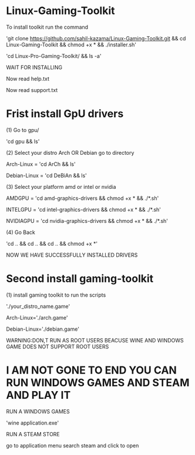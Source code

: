 # Linux-Gaming-Toolkit

To install toolkit run the command

'git clone https://github.com/sahil-kazama/Linux-Gaming-Toolkit.git && cd Linux-Gaming-Toolkit && chmod +x * && ./installer.sh'

'cd Linux-Pro-Gaming-Toolkit/ && ls -a'

WAIT FOR INSTALLING

Now read help.txt

Now read support.txt


# Frist install GpU drivers 

(1) Go to gpu/

'cd gpu && ls'

(2) Select your distro Arch OR Debian go to directory

Arch-Linux = 'cd ArCh && ls'

Debian-Linux = 'cd DeBiAn && ls'


(3) Select your platform amd or intel or nvidia


AMDGPU = 'cd amd-graphics-drivers && chmod +x * && ./*.sh'

INTELGPU = 'cd intel-graphics-drivers && chmod +x * && ./*.sh'

NVIDIAGPU = 'cd nvidia-graphics-drivers && chmod +x * && ./*.sh'


(4) Go Back

'cd .. && cd .. && cd .. && chmod +x *'


NOW WE HAVE SUCCESSFULLY INSTALLED DRIVERS

# Second install gaming-toolkit

(1) install gaming toolkit to run the scripts

'./your_distro_name.game'

Arch-Linux='./arch.game'

Debian-Linux='./debian.game'


WARNING:DON,T RUN AS ROOT USERS BEACUSE WINE AND WINDOWS GAME DOES NOT SUPPORT ROOT USERS

<now you can open steam and enjoy it>

# I AM NOT GONE TO END YOU CAN RUN WINDOWS GAMES AND STEAM AND PLAY IT

RUN A WINDOWS GAMES

'wine application.exe'

RUN A STEAM STORE

go to application menu search steam and click to open
